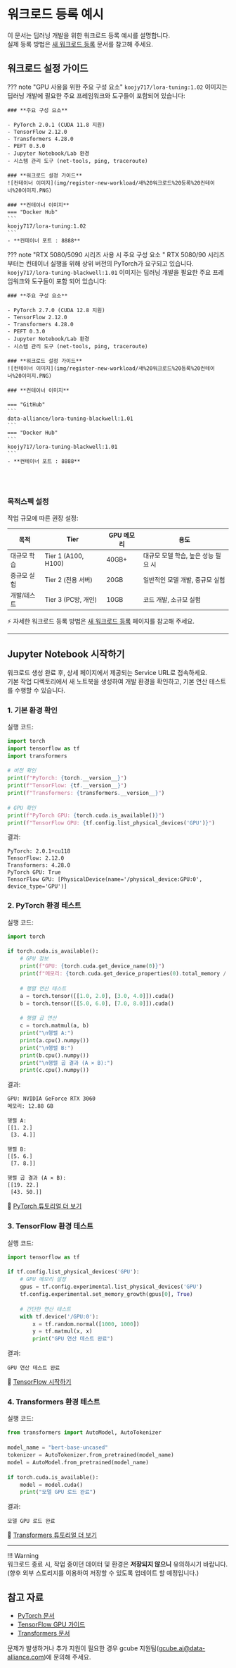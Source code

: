 # **워크로드 등록 예시**

이 문서는 딥러닝 개발을 위한 워크로드 등록 예시를 설명합니다. <br>
실제 등록 방법은 [새 워크로드 등록](https://data-alliance.github.io/gai-platform-docs/user-guide/workload/register-new-workload/) 문서를 참고해 주세요.


## 워크로드 설정 가이드
??? note "GPU 사용을 위한 주요 구성 요소" 
    `koojy717/lora-tuning:1.02` 이미지는 딥러닝 개발에 필요한 주요 프레임워크와 도구들이 포함되어 있습니다:

    ### **주요 구성 요소**

    - PyTorch 2.0.1 (CUDA 11.8 지원)
    - TensorFlow 2.12.0
    - Transformers 4.28.0
    - PEFT 0.3.0
    - Jupyter Notebook/Lab 환경
    - 시스템 관리 도구 (net-tools, ping, traceroute)

    ### **워크로드 설정 가이드**
    ![컨테이너 이미지](img/register-new-workload/새%20워크로드%20등록%20컨테이너%20이미지.PNG) 

    ### **컨테이너 이미지**
    === "Docker Hub"
    ```
    koojy717/lora-tuning:1.02
    ```
    - **컨테이너 포트 : 8888**

??? note "RTX 5080/5090 시리즈 사용 시 주요 구성 요소 " 
    RTX 5080/90 시리즈부터는 컨테이너 실행을 위해 상위 버전의 PyTorch가 요구되고 있습니다. <br>
    `koojy717/lora-tuning-blackwell:1.01` 이미지는 딥러닝 개발을 필요한 주요 프레임워크와 도구들이 포함 되어 있습니다:

    ### **주요 구성 요소**

    - PyTorch 2.7.0 (CUDA 12.8 지원)
    - TensorFlow 2.12.0
    - Transformers 4.28.0
    - PEFT 0.3.0
    - Jupyter Notebook/Lab 환경
    - 시스템 관리 도구 (net-tools, ping, traceroute)

    ### **워크로드 설정 가이드**
    ![컨테이너 이미지](img/register-new-workload/새%20워크로드%20등록%20컨테이너%20이미지.PNG) 

    ### **컨테이너 이미지**
        
    === "GitHub"
    ```
    data-alliance/lora-tuning-blackwell:1.01
    ```
    === "Docker Hub"
    ```
    koojy717/lora-tuning-blackwell:1.01
    ```
    - **컨테이너 포트 : 8888**

<br><br>
### 목적스펙 설정
작업 규모에 따른 권장 설정:

| 목적 | Tier | GPU 메모리 | 용도 |
|------|------|------------|-------|
| 대규모 학습 | Tier 1 (A100, H100) | 40GB+ | 대규모 모델 학습, 높은 성능 필요 시 |
| 중규모 실험 | Tier 2 (전용 서버) | 20GB | 일반적인 모델 개발, 중규모 실험 |
| 개발/테스트 | Tier 3 (PC방, 개인) | 10GB | 코드 개발, 소규모 실험 |

⚡ 자세한 워크로드 등록 방법은 [새 워크로드 등록](https://data-alliance.github.io/gai-platform-docs/user-guide/workload/register-new-workload/) 페이지를 참고해 주세요.

- - -

## Jupyter Notebook 시작하기
워크로드 생성 완료 후, 상세 페이지에서 제공되는 Service URL로 접속하세요. <br>
기본 작업 디렉토리에서 새 노트북을 생성하여 개발 환경을 확인하고, 기본 연산 테스트를 수행할 수 있습니다.

### 1. 기본 환경 확인
실행 코드: 
```python
import torch
import tensorflow as tf
import transformers

# 버전 확인
print(f"PyTorch: {torch.__version__}")
print(f"TensorFlow: {tf.__version__}")
print(f"Transformers: {transformers.__version__}")

# GPU 확인
print(f"PyTorch GPU: {torch.cuda.is_available()}")
print(f"TensorFlow GPU: {tf.config.list_physical_devices('GPU')}")
```
결과:
```
PyTorch: 2.0.1+cu118
TensorFlow: 2.12.0
Transformers: 4.28.0
PyTorch GPU: True
TensorFlow GPU: [PhysicalDevice(name='/physical_device:GPU:0', device_type='GPU')]
```

### 2. PyTorch 환경 테스트
실행 코드: 
```python
import torch

if torch.cuda.is_available():
    # GPU 정보
    print(f"GPU: {torch.cuda.get_device_name(0)}")
    print(f"메모리: {torch.cuda.get_device_properties(0).total_memory / 1e9:.2f} GB")
    
    # 행렬 연산 테스트
    a = torch.tensor([[1.0, 2.0], [3.0, 4.0]]).cuda()
    b = torch.tensor([[5.0, 6.0], [7.0, 8.0]]).cuda()
    
    # 행렬 곱 연산
    c = torch.matmul(a, b)
    print("\n행렬 A:")
    print(a.cpu().numpy())
    print("\n행렬 B:")
    print(b.cpu().numpy())
    print("\n행렬 곱 결과 (A × B):")
    print(c.cpu().numpy())
```
결과: 
```
GPU: NVIDIA GeForce RTX 3060
메모리: 12.88 GB

행렬 A:
[[1. 2.]
 [3. 4.]]

행렬 B:
[[5. 6.]
 [7. 8.]]

행렬 곱 결과 (A × B):
[[19. 22.]
 [43. 50.]]
```
🔗 [PyTorch 튜토리얼 더 보기](https://pytorch.org/tutorials/beginner/basics/intro.html)

### 3. TensorFlow 환경 테스트
실행 코드: 
```python
import tensorflow as tf

if tf.config.list_physical_devices('GPU'):
    # GPU 메모리 설정
    gpus = tf.config.experimental.list_physical_devices('GPU')
    tf.config.experimental.set_memory_growth(gpus[0], True)
    
    # 간단한 연산 테스트
    with tf.device('/GPU:0'):
        x = tf.random.normal([1000, 1000])
        y = tf.matmul(x, x)
        print("GPU 연산 테스트 완료")
```
결과:
```
GPU 연산 테스트 완료
```
🔗 [TensorFlow 시작하기](https://www.tensorflow.org/tutorials/quickstart/beginner)

### 4. Transformers 환경 테스트
실행 코드: 
```python
from transformers import AutoModel, AutoTokenizer

model_name = "bert-base-uncased"
tokenizer = AutoTokenizer.from_pretrained(model_name)
model = AutoModel.from_pretrained(model_name)

if torch.cuda.is_available():
    model = model.cuda()
    print("모델 GPU 로드 완료")
```
결과:
```
모델 GPU 로드 완료
```
🔗 [Transformers 튜토리얼 더 보기](https://huggingface.co/docs/transformers/training)

- - -

!!! Warning  
      워크로드 종료 시, 작업 중이던 데이터 및 환경은 **저장되지 않으니** 유의하시기 바랍니다.   
      (향후 외부 스토리지를 이용하여 저장할 수 있도록 업데이트 할 예정입니다.)


## 참고 자료
- [PyTorch 문서](https://pytorch.org/docs/stable/index.html)
- [TensorFlow GPU 가이드](https://www.tensorflow.org/guide/gpu)
- [Transformers 문서](https://huggingface.co/docs/transformers)

문제가 발생하거나 추가 지원이 필요한 경우 gcube 지원팀(gcube.ai@data-alliance.com)에 문의해 주세요.


